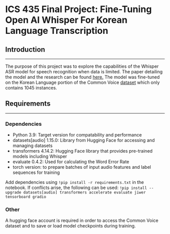 # ICS 435 Final Project: Fine-Tuning Open AI Whisper For Korean Language Transcription

## Introduction

---

The purpose of this project was to explore the capabilities of the Whisper ASR model for speech recognition when data is limited. The paper detailing the model and the research can be found [here.](https://cdn.openai.com/papers/whisper.pdf) The model was fine-tuned on the Korean Language portion of the Common Voice [dataset](https://commonvoice.mozilla.org/en) which only contains 1045 instances.

## Requirements

---

### Dependencies

* Python 3.9: Target version for compatability and performance
* datasets[audio] 1.15.0: Library from Hugging Face for accessing and managing datasets
* transformers 4.14.2: Hugging Face library that provides pre-trained models including Whisper
* evaluate 0.4.2: Used for calculating the Word Error Rate
* torch version: to prepare batches of input audio features and label sequences for training

Add dependencies using `!pip install -r requirements.txt` in the notebook.
If conflicts arise, the following can be used: `!pip install --upgrade datasets[audio] transformers accelerate evaluate jiwer tensorboard gradio`

### Other

A hugging face account is required in order to access the Common Voice dataset and to save or load model checkpoints during training.